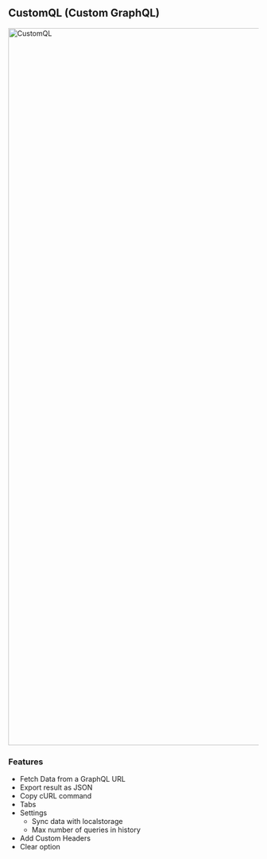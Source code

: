 ## CustomQL (Custom GraphQL)

<img width="1440" alt="CustomQL" src="https://user-images.githubusercontent.com/43822585/80285053-e2718000-873f-11ea-963d-31f180a7c994.png">

### Features
* Fetch Data from a GraphQL URL
* Export result as JSON
* Copy cURL command
* Tabs
* Settings
	* Sync data with localstorage
	* Max number of queries in history
* Add Custom Headers
* Clear option
